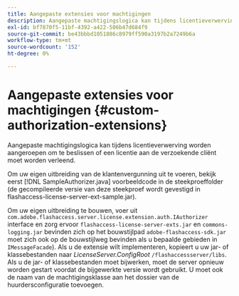 ```yaml
---
title: Aangepaste extensies voor machtigingen
description: Aangepaste machtigingslogica kan tijdens licentieverwerving worden aangeroepen om te beslissen of een licentie aan de verzoekende cliënt moet worden verleend.
exl-id: bf7870f5-11bf-4392-a422-506b47d684f9
source-git-commit: be43bbbd1051886c8979ff590a3197b2a7249b6a
workflow-type: tm+mt
source-wordcount: '152'
ht-degree: 0%

---
```


# Aangepaste extensies voor machtigingen {#custom-authorization-extensions}

Aangepaste machtigingslogica kan tijdens licentieverwerving worden aangeroepen om te beslissen of een licentie aan de verzoekende cliënt moet worden verleend.

Om uw eigen uitbreiding van de klantenvergunning uit te voeren, bekijk eerst [!DNL SampleAuthorizer.java] voorbeeldcode in de steekproeffolder (de gecompileerde versie van deze steekproef wordt gevestigd in flashaccess-license-server-ext-sample.jar).

Om uw eigen uitbreiding te bouwen, voer uit `com.adobe.flashaccess.server.license.extension.auth.IAuthorizer` interface en zorg ervoor `flashaccess-license-server-exts.jar` en `commons-logging.jar` bevinden zich op het bouwstijlpad `adobe-flashaccess-sdk.jar` moet zich ook op de bouwstijlweg bevinden als u bepaalde gebieden in `IMessageFacade`). Als u de extensie wilt implementeren, kopieert u uw jar- of klassebestanden naar *LicenseServer.ConfigRoot* `/flashaccessserver/libs`. Als u de jar- of klassebestanden moet bijwerken, moet de server opnieuw worden gestart voordat de bijgewerkte versie wordt gebruikt. U moet ook de naam van de machtigingsklasse aan het dossier van de huurdersconfiguratie toevoegen.
